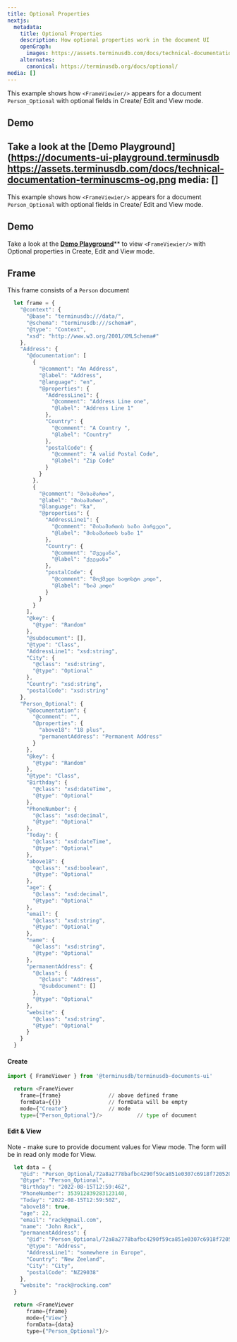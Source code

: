 ```yaml
---
title: Optional Properties
nextjs:
  metadata:
    title: Optional Properties
    description: How optional properties work in the document UI
    openGraph:
      images: https://assets.terminusdb.com/docs/technical-documentation-terminuscms-og.png
    alternates:
      canonical: https://terminusdb.org/docs/optional/
media: []
---
```


This example shows how `<FrameViewier/>` appears for a document `Person_Optional` with optional fields in Create/ Edit and View mode.

## Demo

Take a look at the [**Demo Playground**](https://documents-ui-playground.terminusdb
    https://assets.terminusdb.com/docs/technical-documentation-terminuscms-og.png
media: []
---

This example shows how `<FrameViewier/>` appears for a document `Person_Optional` with optional fields in Create/ Edit and View mode.

## Demo

Take a look at the [**Demo Playground**](https://documents-ui-playground.terminusdb.com/Optional)\*\* to view `<FrameViewier/>` with Optional properties in Create, Edit and View mode.

## Frame

This frame consists of a `Person` document

```javascript
  let frame = {
    "@context": {
      "@base": "terminusdb:///data/",
      "@schema": "terminusdb:///schema#",
      "@type": "Context",
      "xsd": "http://www.w3.org/2001/XMLSchema#"
    },
    "Address": {
      "@documentation": [
        {
          "@comment": "An Address",
          "@label": "Address",
          "@language": "en",
          "@properties": {
            "AddressLine1": {
              "@comment": "Address Line one",
              "@label": "Address Line 1"
            },
            "Country": {
              "@comment": "A Country ",
              "@label": "Country"
            },
            "postalCode": {
              "@comment": "A valid Postal Code",
              "@label": "Zip Code"
            }
          }
        },
        {
          "@comment": "მისამართი",
          "@label": "მისამართი",
          "@language": "ka",
          "@properties": {
            "AddressLine1": {
              "@comment": "მისამართის ხაზი პირველი",
              "@label": "მისამართის ხაზი 1"
            },
            "Country": {
              "@comment": "Ქვეყანა",
              "@label": "ქვეყანა"
            },
            "postalCode": {
              "@comment": "მოქმედი საფოსტო კოდი",
              "@label": "Ზიპ კოდი"
            }
          }
        }
      ],
      "@key": {
        "@type": "Random"
      },
      "@subdocument": [],
      "@type": "Class",
      "AddressLine1": "xsd:string",
      "City": {
        "@class": "xsd:string",
        "@type": "Optional"
      },
      "Country": "xsd:string",
      "postalCode": "xsd:string"
    },
    "Person_Optional": {
      "@documentation": {
        "@comment": "",
        "@properties": {
          "above18": "18 plus",
          "permanentAddress": "Permanent Address"
        }
      },
      "@key": {
        "@type": "Random"
      },
      "@type": "Class",
      "Birthday": {
        "@class": "xsd:dateTime",
        "@type": "Optional"
      },
      "PhoneNumber": {
        "@class": "xsd:decimal",
        "@type": "Optional"
      },
      "Today": {
        "@class": "xsd:dateTime",
        "@type": "Optional"
      },
      "above18": {
        "@class": "xsd:boolean",
        "@type": "Optional"
      },
      "age": {
        "@class": "xsd:decimal",
        "@type": "Optional"
      },
      "email": {
        "@class": "xsd:string",
        "@type": "Optional"
      },
      "name": {
        "@class": "xsd:string",
        "@type": "Optional"
      },
      "permanentAddress": {
        "@class": {
          "@class": "Address",
          "@subdocument": []
        },
        "@type": "Optional"
      },
      "website": {
        "@class": "xsd:string",
        "@type": "Optional"
      }
    }
  }
```

#### Create

```python
import { FrameViewer } from '@terminusdb/terminusdb-documents-ui'

  return <FrameViewer
    frame={frame}               // above defined frame          
    formData={{}}               // formData will be empty
    mode={"Create"}             // mode 
    type={"Person_Optional"}/>           // type of document 
```

#### Edit & View

Note - make sure to provide document values for View mode. The form will be in read only mode for View.

```javascript
  let data = {
    "@id": "Person_Optional/72a8a2778bafbc4290f59ca851e0307c6918f7205207d93ac1b2a1f796a94587",
    "@type": "Person_Optional",
    "Birthday": "2022-08-15T12:59:46Z",
    "PhoneNumber": 353912839283123140,
    "Today": "2022-08-15T12:59:50Z",
    "above18": true,
    "age": 22,
    "email": "rack@gmail.com",
    "name": "John Rock",
    "permanentAddress": {
      "@id": "Person_Optional/72a8a2778bafbc4290f59ca851e0307c6918f7205207d93ac1b2a1f796a94587/permanentAddress/Address/5879ec85b65bb0caaa03f48e99073a9d4302c31ec3c3a382889a12980899e95f",
      "@type": "Address",
      "AddressLine1": "somewhere in Europe",
      "Country": "New Zeeland",
      "City": "City",
      "postalCode": "NZ29038"
    },
    "website": "rack@rocking.com"
  }

  return <FrameViewer
      frame={frame}
      mode={"View"}
      formData={data}
      type={"Person_Optional"}/>
```